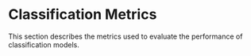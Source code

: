 # Classification Metrics

This section describes the metrics used to evaluate the performance of classification models.